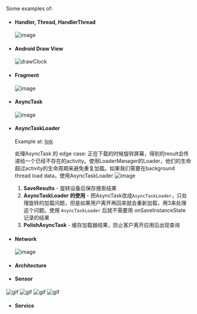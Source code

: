 Some examples of:

* #### Handler, Thread, HandlerThread
  ![image](HandlerExample/show_handlerExample.gif)

* #### Android Draw View
  ![drawClock](ViewDraw/show_drawClock.gif)
  
* #### Fragment
  ![image](Fragment/show_fragment.gif)
  
* #### AsyncTask
  ![image](AsyncTask/show_asyncTask.gif)
  
* #### AsyncTaskLoader
  Example at: [link](https://github.com/ydxb7/Exercises_Java/tree/master/Lesson05b-Smarter-GitHub-Repo-Search)
  
  处理AsyncTask 的 edge case: 正在下载的时候旋转屏幕，得到的result会传递给一个已经不存在的activity。使用LoaderManager的Loader，他们的生命超过activity的生命周期来避免重复加载。如果我们需要在background thread load data，使用AsyncTaskLoader
  ![image](https://raw.githubusercontent.com/ydxb7/Exercises_Java/master/gifs/show_Lesson05b.gif)

	1. **SaveResults** - 旋转设备后保存搜索结果
	2. **AsyncTaskLoader 的使用** - 把AsyncTask改成`AsyncTaskLoader`，只处理旋转的加载问题，但是如果用户离开再回来就会重新加载，用3来处理这个问题。使用 `AsyncTaskLoader` 后就不需要用 onSaveInstanceState 记录的结果
	3. **PolishAsyncTask** - 缓存加载器结果，防止客户离开应用后出现查询

* #### Network
  ![image](NetworkRequest/show_network.gif)
  
* #### Architecture
  
* #### Sensor
![gif](Sensor/LightSensorExample/show_light_sensor.gif)
![gif](Sensor/SensorPlay/show_sensor_play.gif)
![gif](Sensor/WeatherUtility/show_weatherutility.gif)
![gif](Sensor/CompassShakeFingerPrintUtility/show_hardwaresensor.gif)

* #### Service